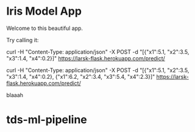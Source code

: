# Iris Model App

Welcome to this beautiful  app.

Try calling it:

curl -H "Content-Type: application/json" -X POST -d "[{\"x1\":5.1, \"x2\":3.5, \"x3\":1.4, \"x4\":0.2}]" https://larsk-flask.herokuapp.com/predict/

curl -H "Content-Type: application/json" -X POST -d "[{\"x1\":5.1, \"x2\":3.5, \"x3\":1.4, \"x4\":0.2}, {\"x1\":6.2, \"x2\":3.4, \"x3\":5.4, \"x4\":2.3}]" https://larsk-flask.herokuapp.com/predict/

blaaah

# tds-ml-pipeline
